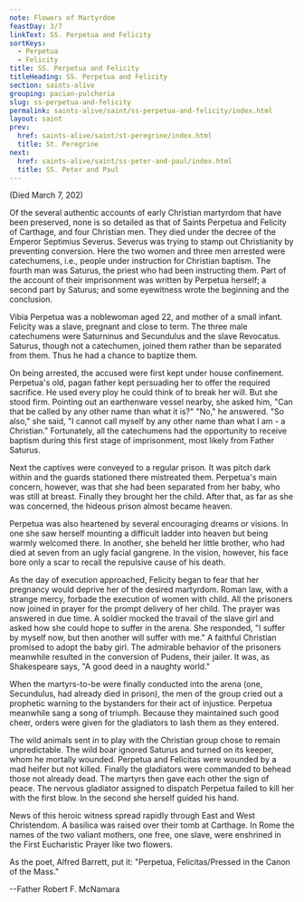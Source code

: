 ```yaml
---
note: Flowers of Martyrdom
feastDay: 3/7
linkText: SS. Perpetua and Felicity
sortKeys:
  - Perpetua
  - Felicity
title: SS. Perpetua and Felicity
titleHeading: SS. Perpetua and Felicity
section: saints-alive
grouping: pacian-pulcheria
slug: ss-perpetua-and-felicity
permalink: saints-alive/saint/ss-perpetua-and-felicity/index.html
layout: saint
prev:
  href: saints-alive/saint/st-peregrine/index.html
  title: St. Peregrine
next:
  href: saints-alive/saint/ss-peter-and-paul/index.html
  title: SS. Peter and Paul
---
```

(Died March 7, 202)

Of the several authentic accounts of early Christian martyrdom that have been preserved, none is so detailed as that of Saints Perpetua and Felicity of Carthage, and four Christian men. They died under the decree of the Emperor Septimius Severus. Severus was trying to stamp out Christianity by preventing conversion. Here the two women and three men arrested were catechumens, i.e., people under instruction for Christian baptism. The fourth man was Saturus, the priest who had been instructing them. Part of the account of their imprisonment was written by Perpetua herself; a second part by Saturus; and some eyewitness wrote the beginning and the conclusion.

Vibia Perpetua was a noblewoman aged 22, and mother of a small infant. Felicity was a slave, pregnant and close to term. The three male catechumens were Saturninus and Secundulus and the slave Revocatus. Saturus, though not a catechumen, joined them rather than be separated from them. Thus he had a chance to baptize them.

On being arrested, the accused were first kept under house confinement. Perpetua's old, pagan father kept persuading her to offer the required sacrifice. He used every ploy he could think of to break her will. But she stood firm. Pointing out an earthenware vessel nearby, she asked him, "Can that be called by any other name than what it is?" "No," he answered. "So also," she said, "I cannot call myself by any other name than what I am - a Christian." Fortunately, all the catechumens had the opportunity to receive baptism during this first stage of imprisonment, most likely from Father Saturus.

Next the captives were conveyed to a regular prison. It was pitch dark within and the guards stationed there mistreated them. Perpetua's main concern, however, was that she had been separated from her baby, who was still at breast. Finally they brought her the child. After that, as far as she was concerned, the hideous prison almost became heaven.

Perpetua was also heartened by several encouraging dreams or visions. In one she saw herself mounting a difficult ladder into heaven but being warmly welcomed there. In another, she beheld her little brother, who had died at seven from an ugly facial gangrene. In the vision, however, his face bore only a scar to recall the repulsive cause of his death.

As the day of execution approached, Felicity began to fear that her pregnancy would deprive her of the desired martyrdom. Roman law, with a strange mercy, forbade the execution of women with child. All the prisoners now joined in prayer for the prompt delivery of her child. The prayer was answered in due time. A soldier mocked the travail of the slave girl and asked how she could hope to suffer in the arena. She responded, "I suffer by myself now, but then another will suffer with me." A faithful Christian promised to adopt the baby girl. The admirable behavior of the prisoners meanwhile resulted in the conversion of Pudens, their jailer. It was, as Shakespeare says, "A good deed in a naughty world."

When the martyrs-to-be were finally conducted into the arena (one, Secundulus, had already died in prison), the men of the group cried out a prophetic warning to the bystanders for their act of injustice. Perpetua meanwhile sang a song of triumph. Because they maintained such good cheer, orders were given for the gladiators to lash them as they entered.

The wild animals sent in to play with the Christian group chose to remain unpredictable. The wild boar ignored Saturus and turned on its keeper, whom he mortally wounded. Perpetua and Felicitas were wounded by a mad heifer but not killed. Finally the gladiators were commanded to behead those not already dead. The martyrs then gave each other the sign of peace. The nervous gladiator assigned to dispatch Perpetua failed to kill her with the first blow. In the second she herself guided his hand.

News of this heroic witness spread rapidly through East and West Christendom. A basilica was raised over their tomb at Carthage. In Rome the names of the two valiant mothers, one free, one slave, were enshrined in the First Eucharistic Prayer like two flowers.

As the poet, Alfred Barrett, put it: "Perpetua, Felicitas/Pressed in the Canon of the Mass."

\--Father Robert F. McNamara